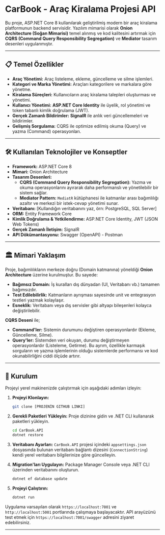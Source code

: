 # CarBook - Araç Kiralama Projesi API

Bu proje, ASP.NET Core 8 kullanılarak geliştirilmiş modern bir araç kiralama platformunun backend servisidir. Yazılım mimarisi olarak **Onion Architecture (Soğan Mimarisi)** temel alınmış ve kod kalitesini artırmak için **CQRS (Command Query Responsibility Segregation)** ve **Mediator** tasarım desenleri uygulanmıştır.

---

## 📋 Temel Özellikler

- **Araç Yönetimi:** Araç listeleme, ekleme, güncelleme ve silme işlemleri.
- **Kategori ve Marka Yönetimi:** Araçları kategorilere ve markalara göre yönetme.
- **Kiralama Süreçleri:** Kullanıcıların araç kiralama talepleri oluşturması ve yönetimi.
- **Kullanıcı Yönetimi:** **ASP.NET Core Identity** ile üyelik, rol yönetimi ve token tabanlı kimlik doğrulama (JWT).
- **Gerçek Zamanlı Bildirimler:** **SignalR** ile anlık veri güncellemeleri ve bildirimler.
- **Gelişmiş Sorgulama:** CQRS ile optimize edilmiş okuma (Query) ve yazma (Command) operasyonları.

---

## 🛠️ Kullanılan Teknolojiler ve Konseptler

- **Framework:** ASP.NET Core 8
- **Mimari:** Onion Architecture
- **Tasarım Desenleri:**
  - **CQRS (Command Query Responsibility Segregation):** Yazma ve okuma operasyonlarını ayırarak daha performanslı ve yönetilebilir bir sistem sağlar.
  - **Mediator Pattern:** `MediatR` kütüphanesi ile katmanlar arası bağımlılığı azaltır ve merkezi bir istek-cevap yönetimi sunar.
- **Veritabanı:** [Kullandığın veritabanını yaz, örn: PostgreSQL, SQL Server]
- **ORM:** Entity Framework Core
- **Kimlik Doğrulama & Yetkilendirme:** ASP.NET Core Identity, JWT (JSON Web Tokens)
- **Gerçek Zamanlı İletişim:** SignalR
- **API Dökümantasyonu:** Swagger (OpenAPI) - Postman

---

## 🏛️ Mimari Yaklaşım

Proje, bağımlılıkların merkeze doğru (Domain katmanına) yöneldiği **Onion Architecture** üzerine kurulmuştur. Bu sayede:
- **Bağımsız Domain:** İş kuralları dış dünyadan (UI, Veritabanı vb.) tamamen bağımsızdır.
- **Test Edilebilirlik:** Katmanların ayrışması sayesinde unit ve entegrasyon testleri yazmak kolaylaşır.
- **Esneklik:** Veritabanı veya dış servisler gibi altyapı bileşenleri kolayca değiştirilebilir.

**CQRS Deseni** ile;
- **Command'ler:** Sistemin durumunu değiştiren operasyonlardır (Ekleme, Güncelleme, Silme).
- **Query'ler:** Sistemden veri okuyan, durumu değiştirmeyen operasyonlardır (Listeleme, Getirme).
Bu ayrım, özellikle karmaşık sorguların ve yazma işlemlerinin olduğu sistemlerde performansı ve kod okunabilirliğini ciddi ölçüde artırır.

---

## 🚀 Kurulum

Projeyi yerel makinenizde çalıştırmak için aşağıdaki adımları izleyin:

1. **Projeyi Klonlayın:**
   ```bash
   git clone [PROJENİN GITHUB LINKI]
   ```

2. **Gerekli Paketleri Yükleyin:**
   Proje dizinine gidin ve .NET CLI kullanarak paketleri yükleyin.
   ```bash
   cd CarBook.API
   dotnet restore
   ```

3. **Veritabanı Ayarları:**
   `CarBook.API` projesi içindeki `appsettings.json` dosyasında bulunan veritabanı bağlantı dizesini (`ConnectionString`) kendi yerel veritabanı bilgilerinize göre güncelleyin.

4. **Migration'ları Uygulayın:**
   Package Manager Console veya .NET CLI üzerinden veritabanını oluşturun.
   ```bash
   dotnet ef database update
   ```

5. **Projeyi Çalıştırın:**
   ```bash
   dotnet run
   ```
Uygulama varsayılan olarak `https://localhost:7001` ve `http://localhost:5001` portlarında çalışmaya başlayacaktır. API arayüzünü test etmek için `https://localhost:7001/swagger` adresini ziyaret edebilirsiniz.

---

